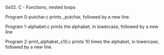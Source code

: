 0x02. C - Functions, nested loops

Program 0-putchar.c prints _putchar, followed by a new line.

Program 1-alphabet.c prints the alphabet, in lowercase, followed by a new line

Program 2-print_alphabet_x10.c  prints 10 times the alphabet, in lowercase, followed by a new line.
